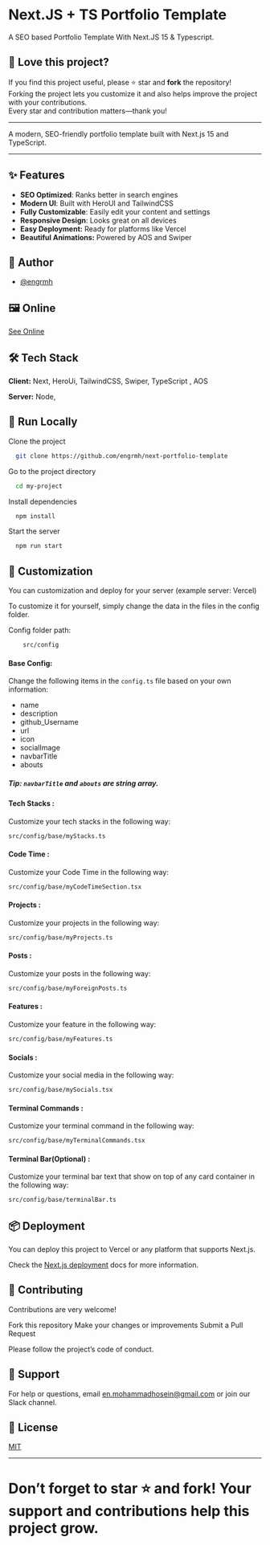 # Next.JS + TS Portfolio Template

A SEO based Portfolio Template With Next.JS 15 & Typescript.

## 🚀 Love this project?

If you find this project useful, please ⭐️ star and **fork** the repository!  
Forking the project lets you customize it and also helps improve the project with your contributions.  
Every star and contribution matters—thank you!

---

A modern, SEO-friendly portfolio template built with Next.js 15 and TypeScript.

---

## ✨ Features

- **SEO Optimized**: Ranks better in search engines
- **Modern UI**: Built with HeroUI and TailwindCSS
- **Fully Customizable**: Easily edit your content and settings
- **Responsive Design**: Looks great on all devices
- **Easy Deployment:** Ready for platforms like Vercel
- **Beautiful Animations:** Powered by AOS and Swiper

## 👤 Author

- [@engrmh](https://www.github.com/engrmh)

## 🖼️ Online

[See Online](https://skylax.vercel.app)

## 🛠️ Tech Stack

**Client:** Next, HeroUi, TailwindCSS, Swiper, TypeScript , AOS

**Server:** Node,

## 🏁 Run Locally

Clone the project

```bash
  git clone https://github.com/engrmh/next-portfolio-template
```

Go to the project directory

```bash
  cd my-project
```

Install dependencies

```bash
  npm install
```

Start the server

```bash
  npm run start
```

## 📝 Customization

You can customization and deploy for your server (example server: Vercel)

To customize it for yourself, simply change the data in the files in the config folder.

Config folder path:

```bash
    src/config
```

#### **Base Config:**

Change the following items in the `config.ts` file based on your own information:

- name
- description
- github_Username
- url
- icon
- socialImage
- navbarTitle
- abouts

##### Tip: `navbarTitle` and `abouts` are string array.

#### **Tech Stacks :**

Customize your tech stacks in the following way:

```bash
src/config/base/myStacks.ts
```

#### **Code Time** :

Customize your Code Time in the following way:

```bash
src/config/base/myCodeTimeSection.tsx
```

#### **Projects :**

Customize your projects in the following way:

```bash
src/config/base/myProjects.ts
```

#### **Posts :**

Customize your posts in the following way:

```bash
src/config/base/myForeignPosts.ts
```

#### **Features :**

Customize your feature in the following way:

```bash
src/config/base/myFeatures.ts
```

#### **Socials :**

Customize your social media in the following way:

```bash
src/config/base/mySocials.tsx
```

#### **Terminal Commands :**

Customize your terminal command in the following way:

```bash
src/config/base/myTerminalCommands.tsx
```

#### **Terminal Bar(Optional) :**

Customize your terminal bar text that show on top of any card container in the following way:

```bash
src/config/base/terminalBar.ts
```

## 📦 Deployment

You can deploy this project to Vercel or any platform that supports Next.js.

Check the [Next.js deployment](https://nextjs.org/docs/deployment) docs for more information.

## 🤝 Contributing

Contributions are very welcome!

Fork this repository
Make your changes or improvements
Submit a Pull Request

Please follow the project’s code of conduct.

## 💬 Support

For help or questions, email en.mohammadhosein@gmail.com or join our Slack channel.

## 📄 License

[MIT](https://choosealicense.com/licenses/mit/)

---

# Don’t forget to star ⭐️ and fork! Your support and contributions help this project grow.
